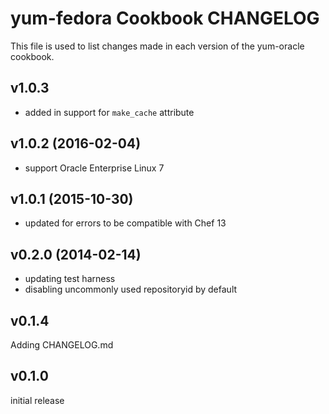 yum-fedora Cookbook CHANGELOG
======================
This file is used to list changes made in each version of the yum-oracle cookbook.

v1.0.3
-------------------
- added in support for `make_cache` attribute

v1.0.2 (2016-02-04)
-------------------
- support Oracle Enterprise Linux 7

v1.0.1 (2015-10-30)
-------------------
- updated for errors to be compatible with Chef 13

v0.2.0 (2014-02-14)
-------------------
- updating test harness
- disabling uncommonly used repositoryid by default

v0.1.4
------
Adding CHANGELOG.md


v0.1.0
------
initial release

